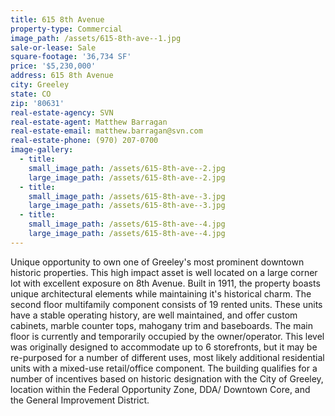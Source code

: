 ```yaml
---
title: 615 8th Avenue
property-type: Commercial
image_path: /assets/615-8th-ave--1.jpg
sale-or-lease: Sale
square-footage: '36,734 SF'
price: '$5,230,000'
address: 615 8th Avenue
city: Greeley
state: CO
zip: '80631'
real-estate-agency: SVN
real-estate-agent: Matthew Barragan
real-estate-email: matthew.barragan@svn.com
real-estate-phone: (970) 207-0700
image-gallery:
  - title:
    small_image_path: /assets/615-8th-ave--2.jpg
    large_image_path: /assets/615-8th-ave--2.jpg
  - title:
    small_image_path: /assets/615-8th-ave--3.jpg
    large_image_path: /assets/615-8th-ave--3.jpg
  - title:
    small_image_path: /assets/615-8th-ave--4.jpg
    large_image_path: /assets/615-8th-ave--4.jpg
---
```


Unique opportunity to own one of Greeley's most prominent downtown historic properties. This high impact asset is well located on a large corner lot with excellent exposure on 8th Avenue. Built in 1911, the property boasts unique architectural elements while maintaining it's historical charm. The second floor multifamily component consists of 19 rented units. These units have a stable operating history, are well maintained, and offer custom cabinets, marble counter tops, mahogany trim and baseboards. The main floor is currently and temporarily occupied by the owner/operator. This level was originally designed to accommodate up to 6 storefronts, but it may be re-purposed for a number of different uses, most likely additional residential units with a mixed-use retail/office component. The building qualifies for a number of incentives based on historic designation with the City of Greeley, location within the Federal Opportunity Zone, DDA/ Downtown Core, and the General Improvement District.